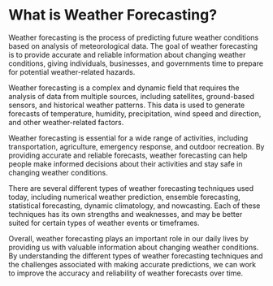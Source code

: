 What is Weather Forecasting?
==========================================================================

Weather forecasting is the process of predicting future weather conditions based on analysis of meteorological data. The goal of weather forecasting is to provide accurate and reliable information about changing weather conditions, giving individuals, businesses, and governments time to prepare for potential weather-related hazards.

Weather forecasting is a complex and dynamic field that requires the analysis of data from multiple sources, including satellites, ground-based sensors, and historical weather patterns. This data is used to generate forecasts of temperature, humidity, precipitation, wind speed and direction, and other weather-related factors.

Weather forecasting is essential for a wide range of activities, including transportation, agriculture, emergency response, and outdoor recreation. By providing accurate and reliable forecasts, weather forecasting can help people make informed decisions about their activities and stay safe in changing weather conditions.

There are several different types of weather forecasting techniques used today, including numerical weather prediction, ensemble forecasting, statistical forecasting, dynamic climatology, and nowcasting. Each of these techniques has its own strengths and weaknesses, and may be better suited for certain types of weather events or timeframes.

Overall, weather forecasting plays an important role in our daily lives by providing us with valuable information about changing weather conditions. By understanding the different types of weather forecasting techniques and the challenges associated with making accurate predictions, we can work to improve the accuracy and reliability of weather forecasts over time.
